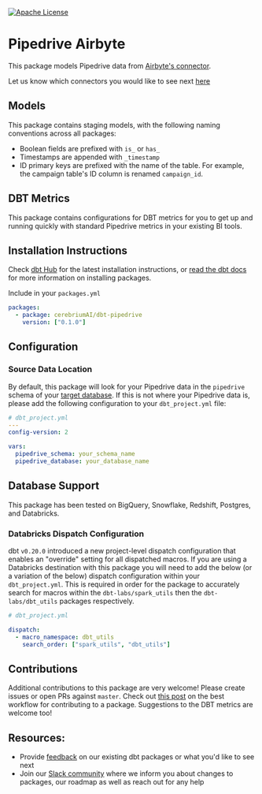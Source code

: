 [![Apache License](https://img.shields.io/badge/License-Apache%202.0-blue.svg)](https://opensource.org/licenses/Apache-2.0)

# Pipedrive Airbyte

This package models Pipedrive data from [Airbyte's connector](https://airbyte.com/connectors/pipedrive).

Let us know which connectors you would like to see next [here](https://19au6qz3a6s.typeform.com/to/c284SPEN)

## Models

This package contains staging models, with the following naming conventions across all packages:

- Boolean fields are prefixed with `is_` or `has_`
- Timestamps are appended with `_timestamp`
- ID primary keys are prefixed with the name of the table. For example, the campaign table's ID column is renamed `campaign_id`.

## DBT Metrics

This package contains configurations for DBT metrics for you to get up and running quickly with standard Pipedrive metrics in your existing BI tools.

## Installation Instructions

Check [dbt Hub](https://hub.getdbt.com/) for the latest installation instructions, or [read the dbt docs](https://docs.getdbt.com/docs/package-management) for more information on installing packages.

Include in your `packages.yml`

```yaml
packages:
  - package: cerebriumAI/dbt-pipedrive
    version: ["0.1.0"]
```

## Configuration

### Source Data Location

By default, this package will look for your Pipedrive data in the `pipedrive` schema of your [target database](https://docs.getdbt.com/docs/running-a-dbt-project/using-the-command-line-interface/configure-your-profile). If this is not where your Pipedrive data is, please add the following configuration to your `dbt_project.yml` file:

```yml
# dbt_project.yml
---
config-version: 2

vars:
  pipedrive_schema: your_schema_name
  pipedrive_database: your_database_name
```

## Database Support

This package has been tested on BigQuery, Snowflake, Redshift, Postgres, and Databricks.

### Databricks Dispatch Configuration

dbt `v0.20.0` introduced a new project-level dispatch configuration that enables an "override" setting for all dispatched macros. If you are using a Databricks destination with this package you will need to add the below (or a variation of the below) dispatch configuration within your `dbt_project.yml`. This is required in order for the package to accurately search for macros within the `dbt-labs/spark_utils` then the `dbt-labs/dbt_utils` packages respectively.

```yml
# dbt_project.yml

dispatch:
  - macro_namespace: dbt_utils
    search_order: ["spark_utils", "dbt_utils"]
```

## Contributions

Additional contributions to this package are very welcome! Please create issues or open PRs against `master`. Check out [this post](https://discourse.getdbt.com/t/contributing-to-a-dbt-package/657) on the best workflow for contributing to a package. Suggestions to the DBT metrics are welcome too!

## Resources:

- Provide [feedback](https://19au6qz3a6s.typeform.com/to/c284SPEN) on our existing dbt packages or what you'd like to see next
- Join our [Slack community](https://join.slack.com/t/cerebriumworkspace/shared_invite/zt-18jv58mb5-TyxTOIUcAF4Ho4ZiyhAf8Q) where we inform you about changes to packages, our roadmap as well as reach out for any help
